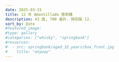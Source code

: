 ```yaml
---
date: 2025-03-15
title: 12 年 Amontillado 雪莉桶
description: 43 度, 700 毫升. 特別版 12.
sort_by: Date
#featured_image: 
#type: gallery
#categories: ["whisky", "springbank"]
#resources:
#  - src: springbank/aged_32_years/box_front.jpg
#    title: "anyway"
---
```

